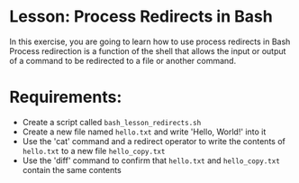 # Lesson: Process Redirects in Bash

In this exercise, you are going to learn how to use process redirects in Bash Process redirection is a function of the shell that allows the input or output of a command to be redirected to a file or another command.
# Requirements:
- Create a script called `bash_lesson_redirects.sh`
- Create a new file named `hello.txt` and write 'Hello, World!' into it
- Use the 'cat' command and a redirect operator to write the contents of `hello.txt` to a new file `hello_copy.txt`
- Use the 'diff' command to confirm that `hello.txt` and `hello_copy.txt` contain the same contents
